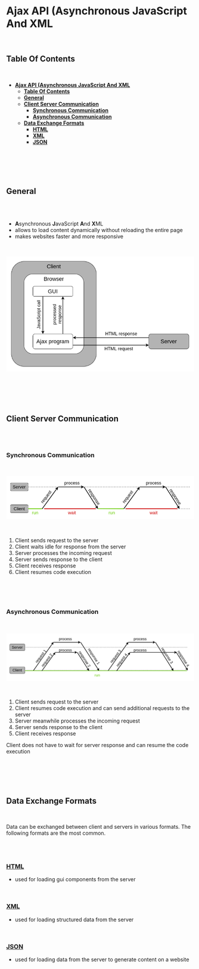 # **Ajax API (Asynchronous JavaScript And XML**

<br>

## **Table Of Contents**
<br>

- [**Ajax API (Asynchronous JavaScript And XML**](#ajax-api-asynchronous-javascript-and-xml)
  - [**Table Of Contents**](#table-of-contents)
  - [**General**](#general)
  - [**Client Server Communication**](#client-server-communication)
    - [**Synchronous Communication**](#synchronous-communication)
    - [**Asynchronous Communication**](#asynchronous-communication)
  - [**Data Exchange Formats**](#data-exchange-formats)
    - [**HTML**](#html)
    - [**XML**](#xml)
    - [**JSON**](#json)

<br>
<br>
<br>
<br>

## **General**
<br>
<br>

* **A**synchronous **J**avaScript **A**nd **X**ML
* allows to load content dynamically without reloading the entire page
* makes websites faster and more responsive

<br>

![Ajax](./pictures/ajax.png)

<br>
<br>
<br>
<br>

## **Client Server Communication**
<br>
<br>


### **Synchronous Communication**
<br>

![Synchronous Communication](./pictures/synchronousCommunication.png)

<br>

1. Client sends request to the server
2. Client waits idle for response from the server
3. Server processes the incoming request
4. Server sends response to the client
5. Client receives response
6. Client resumes code execution

<br>
<br>
<br>

### **Asynchronous Communication**
<br>

![Asynchronous Communication](./pictures/asynchronousCommunication.png)

<br>

1. Client sends request to the server
2. Client resumes code execution and can send additional requests to the server
3. Server meanwhile processes the incoming request
4. Server sends response to the client
5. Client receives response

Client does not have to wait for server response and can resume the code execution

<br>
<br>
<br>
<br>

<!-- 

use cases:
    - auto completion for user input
    - pagination
    - newsticker
    - editable ui components

-->

## **Data Exchange Formats**
<br>

Data can be exchanged between client and servers in various formats. The following formats are the most common.

<br>
<br>

### [**HTML**](../Frontend/html/html_basics.md)

* used for loading gui components from the server

<br>

### [**XML**](../../../FileFormats/xml/xml_basics.md)

* used for loading structured data from the server

<br>

### [**JSON**](../../../FileFormats/json/json_basics.md)

* used for loading data from the server to generate content on a website